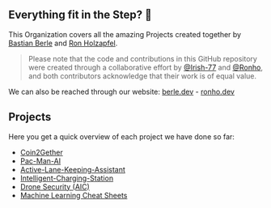 ## Everything fit in the Step? 👋

This Organization covers all the amazing Projects created together by [Bastian Berle](https://github.com/Irish-77) and [Ron Holzapfel](https://github.com/Ronho).

> Please note that the code and contributions in this GitHub repository were created through a collaborative effort by [@Irish-77](https://github.com/Irish-77) and [@Ronho](https://github.com/Ronho), and both contributors acknowledge that their work is of equal value.

We can also be reached through our website: [berle.dev](https://berle.dev) - [ronho.dev](https://ronho.dev)

## Projects
Here you get a quick overview of each project we have done so far:
* [Coin2Gether](https://github.com/C2G-BR/Coin2Gether)
* [Pac-Man-AI](https://github.com/C2G-BR/Pac-Man-AI)
* [Active-Lane-Keeping-Assistant](https://github.com/C2G-BR/Active-Lane-Keeping-Assistant)
* [Intelligent-Charging-Station](https://github.com/C2G-BR/Intelligent-Charging-Station)
* [Drone Security (AIC)](https://github.com/C2G-BR/Drone-Security)
* [Machine Learning Cheat Sheets](https://github.com/C2G-BR/Machine-Learning-Cheat-Sheets)
